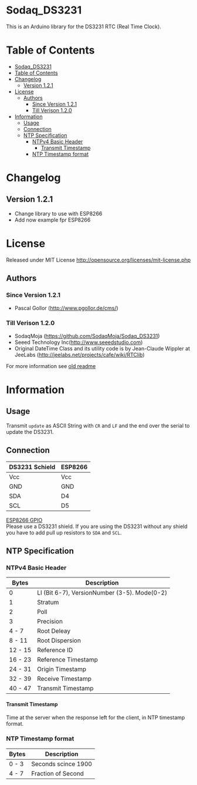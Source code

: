 # Sodaq_DS3231

This is an Arduino library for the DS3231 RTC (Real Time Clock).

Table of Contents
=================

  * [Sodaq_DS3231](#sodaq_ds3231)
  * [Table of Contents](#table-of-contents)
  * [Changelog](#changelog)
    * [Version 1.2.1](#version-121)
  * [License](#license)
    * [Authors](#authors)
      * [Since Version 1.2.1](#since-version-121)
      * [Till Verison 1.2.0](#till-verison-120)
  * [Information](#information)
    * [Usage](#usage)
    * [Connection](#connection)
    * [NTP Specification](#ntp-specification)
      * [NTPv4 Basic Header](#ntpv4-basic-header)
        * [Transmit Timestamp](#transmit-timestamp)
      * [NTP Timestamp format](#ntp-timestamp-format)

# Changelog
## Version 1.2.1
- Change library to use with ESP8266
- Add now example fpr ESP8266

# License
Released under MIT License http://opensource.org/licenses/mit-license.php

## Authors
### Since Version 1.2.1
- Pascal Gollor (http://www.pgollor.de/cms/)

### Till Verison 1.2.0
- SodaqMoja (https://github.com/SodaqMoja/Sodaq_DS3231)
- Seeed Technology Inc(http://www.seeedstudio.com)
- Original DateTime Class and its utility code is by Jean-Claude Wippler at JeeLabs (http://jeelabs.net/projects/cafe/wiki/RTClib)

For more information see [old readme](OLD_README.md)

# Information
## Usage
Transmit `update` as ASCII String with `CR` and `LF` and the end over the serial to update the DS3231.

## Connection
DS3231 Schield | ESP8266
---------------|--------
Vcc | Vcc
GND | GND
SDA | D4
SCL | D5

[ESP8266 GPIO](https://github.com/esp8266/Arduino/blob/esp8266/hardware/esp8266com/esp8266/doc/reference.md#digital-io)
<br>Please use a DS3231 shield.
If you are using the DS3231 without any shield you have to add pull up resistors to `SDA` and `SCL`.

## NTP Specification
### NTPv4 Basic Header
Bytes | Description
------|------------
0 | LI (Bit 6-7), VersionNumber (3-5). Mode(0-2)
1 | Stratum
2 | Poll
3 | Precision
4 - 7 | Root Deleay
8 - 11 | Root Dispersion
12 - 15 | Reference ID
16 - 23 | Reference Timestamp
24 - 31 | Origin Timestamp
32 - 39 | Receive Timestamp
40 - 47 | Transmit Timestamp

#### Transmit Timestamp
Time at the server when the response left for the client, in NTP timestamp format.

### NTP Timestamp format
Bytes | Description
------|------------
0 - 3 | Seconds scince 1900
4 - 7 | Fraction of Second

